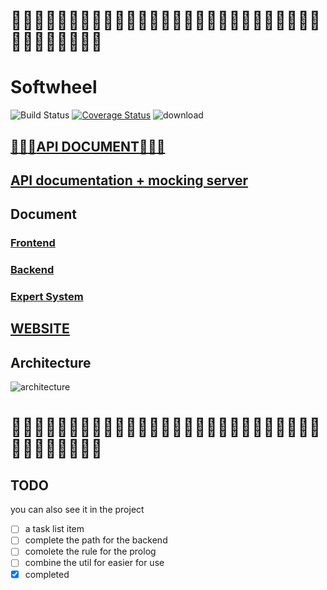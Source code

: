 # :ear_of_rice::ear_of_rice::ear_of_rice::ear_of_rice::ear_of_rice::ear_of_rice::ear_of_rice::ear_of_rice::ear_of_rice::ear_of_rice::ear_of_rice::ear_of_rice::ear_of_rice::ear_of_rice::ear_of_rice::ear_of_rice::ear_of_rice::ear_of_rice::ear_of_rice::ear_of_rice::ear_of_rice::ear_of_rice::ear_of_rice::ear_of_rice::ear_of_rice::ear_of_rice::ear_of_rice::ear_of_rice::ear_of_rice::ear_of_rice::ear_of_rice::ear_of_rice::ear_of_rice::ear_of_rice::ear_of_rice:
# Softwheel
![Build Status](https://travis-ci.org/wit543/Softwheel.svg?branch=development)
[![Coverage Status](https://coveralls.io/repos/github/wit543/Softwheel/badge.svg?branch=master)](https://coveralls.io/github/wit543/Softwheel?branch=master)
![download](https://img.shields.io/badge/download-100%20trillion-brightgreen.svg)

## [:bell::bell::bell:API DOCUMENT:bell::bell::bell:](/docs/API.md)
## [API documentation + mocking server](http://docs.softwheel.apiary.io/)

## Document
### [Frontend](/doc/Frontend.md)
### [Backend](/docs/Backend.md)
### [Expert System](/docs/ExpertSystem.md)

## [WEBSITE](http://128.199.192.241:8888/)
## Architecture
![architecture](docs/images/architecture.png)
# :ear_of_rice::ear_of_rice::ear_of_rice::ear_of_rice::ear_of_rice::ear_of_rice::ear_of_rice::ear_of_rice::ear_of_rice::ear_of_rice::ear_of_rice::ear_of_rice::ear_of_rice::ear_of_rice::ear_of_rice::ear_of_rice::ear_of_rice::ear_of_rice::ear_of_rice::ear_of_rice::ear_of_rice::ear_of_rice::ear_of_rice::ear_of_rice::ear_of_rice::ear_of_rice::ear_of_rice::ear_of_rice::ear_of_rice::ear_of_rice::ear_of_rice::ear_of_rice::ear_of_rice::ear_of_rice::ear_of_rice:


## TODO
  you can also see it in the project 

- [ ] a task list item
- [ ] complete the path for the backend
- [ ] comolete the rule for the prolog
- [ ] combine the util for easier for use
- [x] completed
